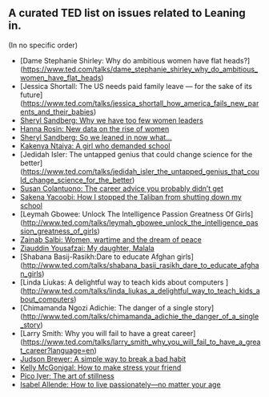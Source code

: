 ## A curated TED list on issues related to Leaning in.
(In no specific order)

* [Dame Stephanie Shirley: Why do ambitious women have flat heads?]
(https://www.ted.com/talks/dame_stephanie_shirley_why_do_ambitious_women_have_flat_heads)
* [Jessica Shortall: The US needs paid family leave — for the sake of its future] 
(https://www.ted.com/talks/jessica_shortall_how_america_fails_new_parents_and_their_babies)
* [Sheryl Sandberg: Why we have too few women leaders](https://www.ted.com/talks/sheryl_sandberg_why_we_have_too_few_women_leaders)
* [Hanna Rosin: New data on the rise of women](https://www.ted.com/talks/hanna_rosin_new_data_on_the_rise_of_women)
* [Sheryl Sandberg: So we leaned in now what...](https://www.ted.com/talks/sheryl_sandberg_so_we_leaned_in_now_what)
* [Kakenya Ntaiya: A girl who demanded school](https://www.ted.com/talks/kakenya_ntaiya_a_girl_who_demanded_school)
* [Jedidah Isler: The untapped genius that could change science for the better]
(https://www.ted.com/talks/jedidah_isler_the_untapped_genius_that_could_change_science_for_the_better)
* [Susan Colantuono: The career advice you probably didn’t get](https://www.ted.com/talks/susan_colantuono_the_career_advice_you_probably_didn_t_get)
* [Sakena Yacoobi: How I stopped the Taliban from shutting down my school](https://www.ted.com/talks/sakena_yacoobi_how_i_stopped_the_taliban_from_shutting_down_my_school#t-5765)
* [Leymah Gbowee: Unlock The Intelligence Passion Greatness Of Girls]
(http://www.ted.com/talks/leymah_gbowee_unlock_the_intelligence_passion_greatness_of_girls)
* [Zainab Salbi: Women, wartime and the dream of peace](http://www.ted.com/talks/zainab_salbi)
* [Ziauddin Yousafzai: My daughter, Malala](http://www.ted.com/talks/ziauddin_yousafzai_my_daughter_malala)
* [Shabana Basij-Rasikh:Dare to educate Afghan girls]
(http://www.ted.com/talks/shabana_basij_rasikh_dare_to_educate_afghan_girls) 
* [Linda Liukas: A delightful way to teach kids about computers ] (http://www.ted.com/talks/linda_liukas_a_delightful_way_to_teach_kids_about_computers)
* [Chimamanda Ngozi Adichie: The danger of a single story] (http://www.ted.com/talks/chimamanda_adichie_the_danger_of_a_single_story)
* [Larry Smith: Why you will fail to have a great career] (https://www.ted.com/talks/larry_smith_why_you_will_fail_to_have_a_great_career?language=en)
* [Judson Brewer: A simple way to break a bad habit](https://www.ted.com/talks/judson_brewer_a_simple_way_to_break_a_bad_habit)
* [Kelly McGonigal: How to make stress your friend](https://www.ted.com/talks/kelly_mcgonigal_how_to_make_stress_your_friend)
* [Pico Iyer: The art of stillness](https://www.ted.com/talks/pico_iyer_the_art_of_stillness)
* [Isabel Allende: How to live passionately—no matter your age](http://www.ted.com/talks/isabelle_allende_how_to_live_passionately_no_matter_your_age)
